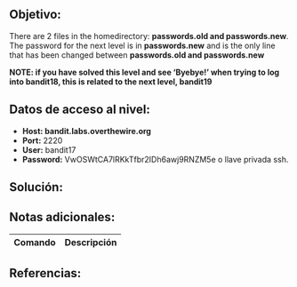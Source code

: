 ## Objetivo:
There are 2 files in the homedirectory: **passwords.old and passwords.new**. The password for the next level is in **passwords.new** and is the only line that has been changed between **passwords.old and passwords.new**

**NOTE: if you have solved this level and see ‘Byebye!’ when trying to log into bandit18, this is related to the next level, bandit19**

## Datos de acceso al nivel:
- **Host: bandit.labs.overthewire.org** 
- **Port:** 2220
- **User:** bandit17
- **Password:** VwOSWtCA7lRKkTfbr2IDh6awj9RNZM5e o llave privada ssh.

## Solución:


## Notas adicionales:

| Comando | Descripción |
| --- | --- |

## Referencias:
